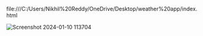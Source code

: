 file:///C:/Users/Nikhil%20Reddy/OneDrive/Desktop/weather%20app/index.html

![Screenshot 2024-01-10 113704](https://github.com/nikhil-spec-22/PRODIGY_WD_05/assets/134828846/fca9ecec-4abc-4e18-bf7d-8bebb03a4fda)
